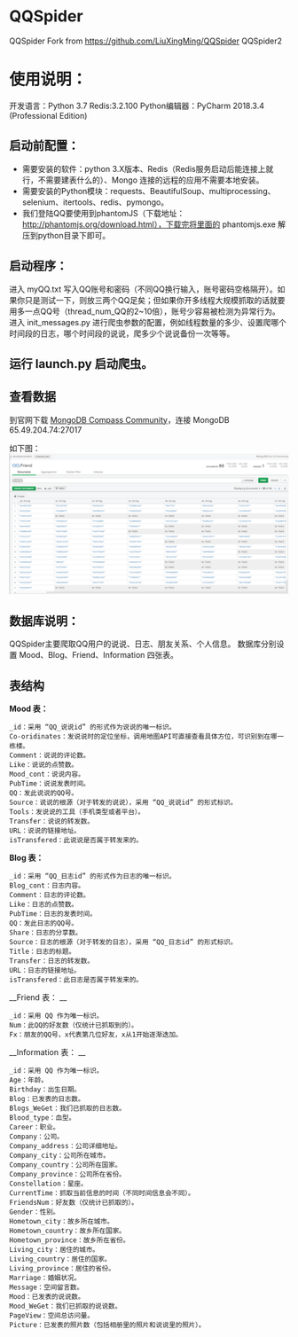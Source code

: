 # QQSpider
QQSpider Fork from https://github.com/LiuXingMing/QQSpider QQSpider2

# 使用说明：

开发语言：Python 3.7 
Redis:3.2.100
Python编辑器：PyCharm 2018.3.4 (Professional Edition)

## 启动前配置：

* 需要安装的软件：python 3.X版本、Redis（Redis服务启动后能连接上就行，不需要建表什么的）、Mongo 连接的远程的应用不需要本地安装。
* 需要安装的Python模块：requests、BeautifulSoup、multiprocessing、selenium、itertools、redis、pymongo。
* 我们登陆QQ要使用到phantomJS（下载地址：http://phantomjs.org/download.html），下载完将里面的 phantomjs.exe 解压到python目录下即可。


## 启动程序：

进入 myQQ.txt 写入QQ账号和密码（不同QQ换行输入，账号密码空格隔开）。如果你只是测试一下，则放三两个QQ足矣；但如果你开多线程大规模抓取的话就要用多一点QQ号（thread_num_QQ的2~10倍），账号少容易被检测为异常行为。
进入 init_messages.py 进行爬虫参数的配置，例如线程数量的多少、设置爬哪个时间段的日志，哪个时间段的说说，爬多少个说说备份一次等等。

## 运行 launch.py 启动爬虫。

## 查看数据
到官网下载 [MongoDB Compass Community](https://www.mongodb.com/download-center/community)，连接 MongoDB 65.49.204.74:27017

如下图：
![截图](https://github.com/fantasylion/QQSpider/blob/master/Document/20190211172713.png?raw=true)

## 数据库说明：
QQSpider主要爬取QQ用户的说说、日志、朋友关系、个人信息。 
数据库分别设置 Mood、Blog、Friend、Information 四张表。

## 表结构

__Mood 表：__
```
_id：采用 “QQ_说说id” 的形式作为说说的唯一标识。 
Co-oridinates：发说说时的定位坐标，调用地图API可直接查看具体方位，可识别到在哪一栋楼。 
Comment：说说的评论数。 
Like：说说的点赞数。 
Mood_cont：说说内容。 
PubTime：说说发表时间。 
QQ：发此说说的QQ号。 
Source：说说的根源（对于转发的说说），采用 “QQ_说说id” 的形式标识。 
Tools：发说说的工具（手机类型或者平台）。 
Transfer：说说的转发数。 
URL：说说的链接地址。 
isTransfered：此说说是否属于转发来的。
```

__Blog 表：__
```
_id：采用 “QQ_日志id” 的形式作为日志的唯一标识。 
Blog_cont：日志内容。 
Comment：日志的评论数。 
Like：日志的点赞数。 
PubTime：日志的发表时间。 
QQ：发此日志的QQ号。 
Share：日志的分享数。 
Source：日志的根源（对于转发的日志），采用 “QQ_日志id” 的形式标识。 
Title：日志的标题。 
Transfer：日志的转发数。 
URL：日志的链接地址。 
isTransfered：此日志是否属于转发来的。
```

__Friend 表： __
```
_id：采用 QQ 作为唯一标识。 
Num：此QQ的好友数（仅统计已抓取到的）。 
Fx：朋友的QQ号，x代表第几位好友，x从1开始逐渐迭加。
```

__Information 表： __
```
_id：采用 QQ 作为唯一标识。 
Age：年龄。 
Birthday：出生日期。 
Blog：已发表的日志数。 
Blogs_WeGet：我们已抓取的日志数。 
Blood_type：血型。 
Career：职业。 
Company：公司。 
Company_address：公司详细地址。 
Company_city：公司所在城市。 
Company_country：公司所在国家。 
Company_province：公司所在省份。 
Constellation：星座。 
CurrentTime：抓取当前信息的时间（不同时间信息会不同）。 
FriendsNum：好友数（仅统计已抓取的）。 
Gender：性别。 
Hometown_city：故乡所在城市。 
Hometown_country：故乡所在国家。 
Hometown_province：故乡所在省份。 
Living_city：居住的城市。 
Living_country：居住的国家。 
Living_province：居住的省份。 
Marriage：婚姻状况。 
Message：空间留言数。 
Mood：已发表的说说数。 
Mood_WeGet：我们已抓取的说说数。 
PageView：空间总访问量。 
Picture：已发表的照片数（包括相册里的照片和说说里的照片）。
```


